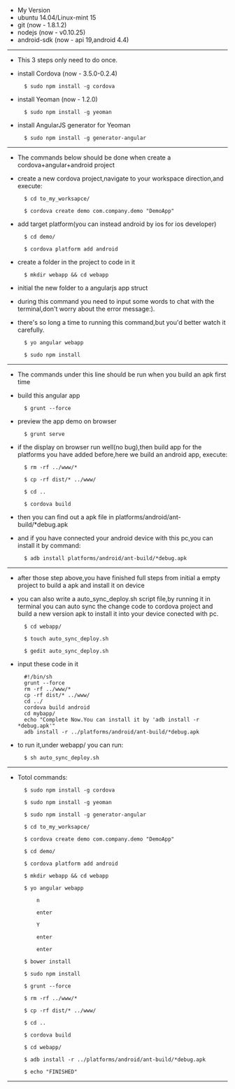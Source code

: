 - My Version
- ubuntu 14.04/Linux-mint 15
- git 		(now - 1.8.1.2)
- nodejs	(now - v0.10.25)
- android-sdk	(now - api 19,android 4.4)

----------------------------------------------

- This 3 steps only need to do once.

- install Cordova	(now - 3.5.0-0.2.4)

        $ sudo npm install -g cordova

- install Yeoman	(now - 1.2.0)

        $ sudo npm install -g yeoman

- install AngularJS generator for Yeoman

        $ sudo npm install -g generator-angular

-----------------------------------------------

- The commands below should be done when create a cordova+angular+android project

- create a new cordova project,navigate to your workspace direction,and execute:
    
        $ cd to_my_worksapce/
    
        $ cordova create demo com.company.demo "DemoApp"

- add target platform(you can instead android by ios for ios developer)

        $ cd demo/

        $ cordova platform add android

- create a folder in the project to code in it

        $ mkdir webapp && cd webapp

- initial the new folder to a angularjs app struct
- during this command you need to input some words to chat with the terminal,don't worry about the error message:).
- there's so long a time to running this command,but you'd better watch it carefully.

        $ yo angular webapp 
    
        $ sudo npm install

----------------------------------------------------

- The commands under this line should be run when you build an apk first time

- build this angular app

        $ grunt --force

- preview the app demo on browser

        $ grunt serve

- if the display on browser run well(no bug),then build app for the platforms you have added before,here we build an android app, execute:

        $ rm -rf ../www/* 

        $ cp -rf dist/* ../www/

        $ cd ..

        $ cordova build

- then you can find out a apk file in platforms/android/ant-build/*debug.apk
- and if you have connected your android device with this pc,you can install it by command:
    
        $ adb install platforms/android/ant-build/*debug.apk

-----------------------------------------------

- after those step above,you have finished full steps from initial a empty project to build a apk and install it on device

- you can also write a auto_sync_deploy.sh script file,by running it in terminal you can auto sync the change code to cordova project and build a new version apk to install it into your device conected with pc.
    
        $ cd webapp/

        $ touch auto_sync_deploy.sh

        $ gedit auto_sync_deploy.sh

- input these code in it

        #!/bin/sh
        grunt --force
        rm -rf ../www/*
        cp -rf dist/* ../www/
        cd ../
        cordova build android
        cd mybapp/
        echo "Complete Now.You can install it by 'adb install -r *debug.apk'"
        adb install -r ../platforms/android/ant-build/*debug.apk

- to run it,under webapp/ you can run:

        $ sh auto_sync_deploy.sh

------------------------------------


- Totol commands:

        $ sudo npm install -g cordova

        $ sudo npm install -g yeoman

        $ sudo npm install -g generator-angular

        $ cd to_my_worksapce/

        $ cordova create demo com.company.demo "DemoApp"

        $ cd demo/

        $ cordova platform add android

        $ mkdir webapp && cd webapp

        $ yo angular webapp

            n

            enter

            Y

            enter

            enter

        $ bower install

        $ sudo npm install

        $ grunt --force

        $ rm -rf ../www/*

        $ cp -rf dist/* ../www/

        $ cd ..

        $ cordova build

        $ cd webapp/

        $ adb install -r ../platforms/android/ant-build/*debug.apk

        $ echo "FINISHED"

----------------------------------------
